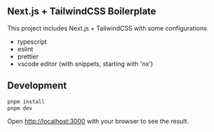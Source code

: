 ## Next.js + TailwindCSS Boilerplate

This project includes Next.js + TailwindCSS with some configurations

- typescript
- eslint
- prettier
- vscode editor (with snippets, starting with 'nx')

## Development

```bash
pnpm install
pnpm dev
```

Open [http://localhost:3000](http://localhost:3000) with your browser to see the result.
